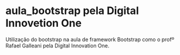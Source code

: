 # aula_bootstrap pela Digital Innovetion One
Utilização do bootstrap na aula de framework Bootstrap como o profº Rafael Galleani pela Digital Innovation One.
